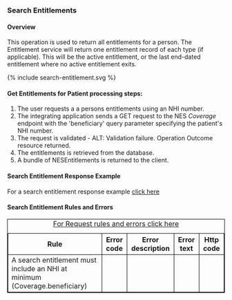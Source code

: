 
### Search Entitlements

#### Overview

This operation is used to return all entitlements for a person. The Entitlement service will return one entitlement record of each type (if applicable). This will be the active entitlement, or the last end-dated entitlement where no active entitlement exits.

<div>
{% include search-entitlement.svg %}
</div>

####  Get Entitlements for Patient  processing steps:

1. The user requests a a persons entitlements using an NHI number.
2. The integrating application sends a GET request  to the NES  *Coverage* endpoint with  the 'beneficiary' query parameter specifying the patient's NHI number.
3. The request is validated - ALT: Validation failure. Operation Outcome resource returned.
4. The entitlements is retrieved from the database.
5. A bundle of NESEntitlements is returned to the client.

####  Search Entitlement Response Example 

For a search entitlement response example [click here](searchEntitlementResponse.html)

<h4>Search Entitlement Rules and Errors</h4>
<table>
<style>
table, th, td {
  border: 1px solid black;
  border-collapse: collapse;
}
</style>
<caption><a href="general.html#request-rules-and-errors">For Request rules and errors click here</a></caption>
<tr><th>Rule</th>
<th>Error code</th>
<th>Error description</th>
<th>Error text</th>
<th>Http code</th></tr>

<tr>
<td>A search entitlement must include an NHI at minimum (Coverage.beneficiary)</td>
<td>
</td>
<td>
</td>
<td>
</td>
<td>
</td>
</tr>
</table>


